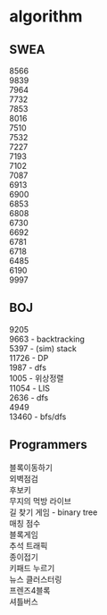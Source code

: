 # algorithm

## SWEA
8566 </br>
9839 </br>
7964 </br>
7732 </br>
7853 </br>
8016 </br>
7510 </br>
7532 </br>
7227 </br>
7193 </br>
7102 </br>
7087 </br>
6913 </br>
6900 </br>
6853 </br>
6808 </br>
6730 </br>
6692 </br>
6781 </br>
6718 </br>
6485 </br>
6190 </br>
9997 </br>

## BOJ
9205 </br>
9663 - backtracking </br>
5397 - (sim) stack </br>
11726 - DP </br>
1987 - dfs </br>
1005 - 위상정렬</br>
11054 - LIS</br>
2636 - dfs </br>
4949 </br>
13460 - bfs/dfs</br>

## Programmers
블록이동하기 </br>
외벽점검 </br>
후보키 </br>
무지의 먹방 라이브 </br>
길 찾기 게임 - binary tree </br>
매칭 점수 </br>
블록게임</br>
추석 트래픽 </br>
종이접기 </br>
키패드 누르기 </br>
뉴스 클러스터링 </br>
프렌즈4블록 </br>
셔틀버스 </br>